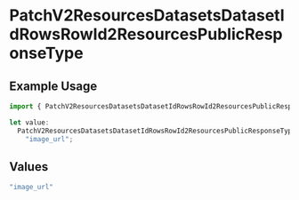 # PatchV2ResourcesDatasetsDatasetIdRowsRowId2ResourcesPublicResponseType

## Example Usage

```typescript
import { PatchV2ResourcesDatasetsDatasetIdRowsRowId2ResourcesPublicResponseType } from "orq-node-client/models/operations";

let value:
  PatchV2ResourcesDatasetsDatasetIdRowsRowId2ResourcesPublicResponseType =
    "image_url";
```

## Values

```typescript
"image_url"
```